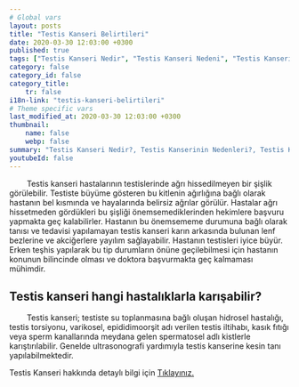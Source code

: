 ```yaml
---
# Global vars
layout: posts
title: "Testis Kanseri Belirtileri"
date: 2020-03-30 12:03:00 +0300
published: true
tags: ["Testis Kanseri Nedir", "Testis Kanseri Nedeni", "Testis Kanseri Belirti", "Testis Kanseri Tipleri", "Testis Kanseri Teşhis", "Testis Kanseri Evre", "Testis Kanseri Tedavi", "Testis Kanseri Kemoterapi", "Testis Kanseri Sperm Bankası", "Testis Kanseri Sonrası Sertleşme Sorunu" , "Testis kanseri" , "Testis kanseri ameliyatı"]
category: false
category_id: false
category_title:
    tr: false
i18n-link: "testis-kanseri-belirtileri"
# Theme specific vars
last_modified_at: 2020-03-30 12:03:00 +0300
thumbnail:
    name: false
    webp: false
summary: "Testis Kanseri Nedir?, Testis Kanserinin Nedenleri?, Testis Kanseri Belirtileri, Testis Kanseri Tipleri, Testis Kanseri Teşhisi, Testis Kanseri Evreleri, Testis Kanseri Tedavisi, Testis Kanseri Sonrası Kemoterapi, Testis Kanserinde Sperm Bankası Uygulaması, Testis Kanseri Sonrası Sertleşme Sorunu"
youtubeId: false
---
```


&nbsp;&nbsp;&nbsp;&nbsp;&nbsp;&nbsp;&nbsp;&nbsp;Testis kanseri hastalarının testislerinde ağrı hissedilmeyen bir şişlik görülebilir. Testiste büyüme gösteren bu kitlenin ağırlığına bağlı olarak hastanın bel kısmında ve hayalarında belirsiz ağrılar görülür. Hastalar ağrı hissetmeden gördükleri bu şişliği önemsemediklerinden hekimlere başvuru yapmakta geç kalabilirler. Hastanın bu önemsememe durumuna bağlı olarak tanısı ve tedavisi yapılamayan testis kanseri karın arkasında bulunan lenf bezlerine ve akciğerlere yayılım sağlayabilir. Hastanın testisleri iyice büyür. Erken teşhis yapılarak bu tip durumların önüne geçilebilmesi için hastanın konunun bilincinde olması ve doktora başvurmakta geç kalmaması mühimdir.

## Testis kanseri hangi hastalıklarla karışabilir?

&nbsp;&nbsp;&nbsp;&nbsp;&nbsp;&nbsp;&nbsp;&nbsp;Testis kanseri; testiste su toplanmasına bağlı oluşan hidrosel hastalığı, testis torsiyonu, varikosel, epididimoorşit adı verilen testis iltihabı, kasık fıtığı veya sperm kanallarında meydana gelen spermatosel adlı kistlerle karıştırılabilir. Genelde ultrasonografi yardımıyla testis kanserine kesin tanı yapılabilmektedir.    

Testis Kanseri hakkında detaylı bilgi için [Tıklayınız.](https://www.onoluroloji.com/testis-kanseri)
